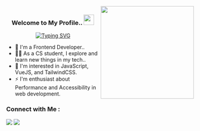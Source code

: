 <img width="250" align="right" src="https://c.tenor.com/_DOBjnGspYAAAAAM/code-coding.gif">

<h3 align="center">
  Welcome to My Profile..
  <img src="https://media.giphy.com/media/hvRJCLFzcasrR4ia7z/giphy.gif" width="28">
</h3>

<!-- Typing SVG by DenverCoder1 - https://github.com/DenverCoder1/readme-typing-svg -->
<p align="center">
  <a href="https://git.io/typing-svg"><img src="https://readme-typing-svg.demolab.com?font=lexia+mono+trial&pause=1000&color=5CF716&width=435&lines=Accessability+and+Performance;is+My+Priority." alt="Typing SVG" /></a>
</p> 

- 🏢 I'm a Frontend Developer..
- 👨‍💻 As a CS student, I explore and learn new things in my tech..
- 💬 I'm interested in JavaScript, VueJS, and TailwindCSS.
- ⚡ I'm enthusiast about Performance and Accessibility in web development.

### Connect with Me :

<a href="https://www.linkedin.com/in/mostafa-oraby-487b02256/" target="_blank"><img src="https://img.shields.io/badge/-Mostafa%20Oraby-0077B5?style=for-the-badge&logo=Linkedin&logoColor=white"/></a>
<a href="https://t.me/Mo_Oraby" target="_blank"><img src="https://img.shields.io/badge/-Mostafa%20Oraby-0077B5?style=for-the-badge&logo=Telegram&logoColor=white"/></a>
